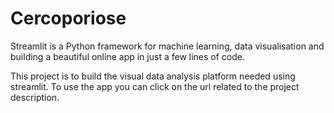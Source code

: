 # Cercoporiose

Streamlit is a Python framework for machine learning, data visualisation and building a beautiful online app in just a few lines of code.

This project is to build the visual data analysis platform needed using streamlit. To use the app you can click on the url related to the project description.
